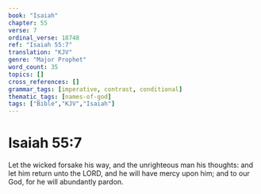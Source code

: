 ```yaml
---
book: "Isaiah"
chapter: 55
verse: 7
ordinal_verse: 18748
ref: "Isaiah 55:7"
translation: "KJV"
genre: "Major Prophet"
word_count: 35
topics: []
cross_references: []
grammar_tags: [imperative, contrast, conditional]
thematic_tags: [names-of-god]
tags: ["Bible","KJV","Isaiah"]
---
```


# Isaiah 55:7

Let the wicked forsake his way, and the unrighteous man his thoughts: and let him return unto the LORD, and he will have mercy upon him; and to our God, for he will abundantly pardon.
